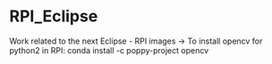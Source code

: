 # RPI_Eclipse
Work related to the next Eclipse - RPI images
-> To install opencv for python2 in RPI:
conda install -c poppy-project opencv
